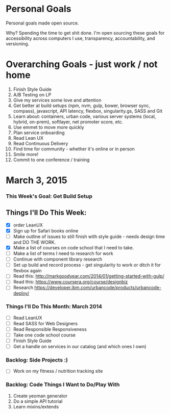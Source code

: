 Personal Goals
==============

Personal goals made open source.

Why? Spending the time to get shit done. I'm open sourcing these goals for accessibility across computers I use, transparency, accountability, and versioning.

# Overarching Goals - just work / not home
1. Finish Style Guide 
2. A/B Testing on LP
3. Give my services some love and attention
4. Get better at build setups (npm, nvm, gulp, bower, browser sync, compass), javascript, API latency, flexbox, singularity.gs, SASS and Git
5. Learn about: containers, urban code, various server systems (local, hybrid, on-prem), softlayer, net promoter score, etc. 
6. Use emmet to move more quickly
7. Plan service onboarding
8. Read Lean UX
9. Read Continuous Delivery
10. Find time for community - whether it's online or in person
11. Smile more! 
12. Commit to one conference / training

# March 3, 2015

### This Week's Goal: Get Build Setup

## Things I'll Do This Week:
- [x] order LeanUX
- [x] Sign up for Safari books online
- [ ] Make outline of issues to still finish with style guide - needs design time and DO THE WORK.
- [x] Make a list of courses on code school that I need to take. 
- [ ] Make a list of terms I need to research for work
- [ ] Continue with component library research
- [ ] Set up build and record process - get singularity to work or ditch it for flexbox again
- [ ] Read this: http://markgoodyear.com/2014/01/getting-started-with-gulp/
- [ ] Read this: https://www.coursera.org/course/designbiz
- [ ] Research https://developer.ibm.com/urbancode/products/urbancode-deploy/

### Things I'll Do This Month: March 2014
- [ ] Read LeanUX
- [ ] Read SASS for Web Designers
- [ ] Read Responsible Responsiveness
- [ ] Take one code school course
- [ ] Finish Style Guide
- [ ] Get a handle on services in our catalog (and which ones I own)

### Backlog: Side Projects :)
- [ ] Work on my fitness / nutrition tracking site

### Backlog: Code Things I Want to Do/Play With
1. Create yeoman generator
2. Do a simple API tutorial 
3. Learn mixins/extends 
